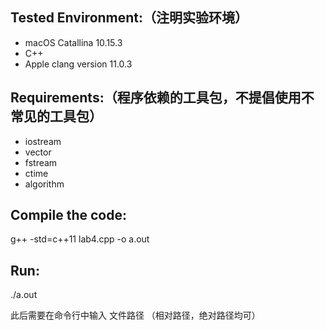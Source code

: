 


## Tested Environment:（注明实验环境）
- macOS Catallina 10.15.3
- C++ 
- Apple clang version 11.0.3

## Requirements:（程序依赖的工具包，不提倡使用不常见的工具包）
- iostream
- vector
- fstream
- ctime
- algorithm


## Compile the code:
g++ -std=c++11 lab4.cpp -o a.out


## Run:
./a.out

此后需要在命令行中输入 文件路径 （相对路径，绝对路径均可）

